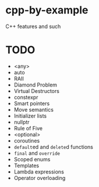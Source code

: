 # cpp-by-example
C++ features and such

# TODO
- \<any>
- auto
- RAII
- Diamond Problem
- Virtual Destructors
- constexpr
- Smart pointers
- Move semantics
- Initializer lists
- nullptr
- Rule of Five
- \<optional>
- coroutines
- `default`ed and `delete`d functions
- `final` and `override`
- Scoped enums
- Templates
- Lambda expressions
- Operator overloading